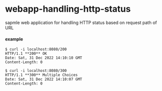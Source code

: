 # webapp-handling-http-status
sapmle web application for handling HTTP status based on request path of URL  

#### example
```
$ curl -i localhost:8080/200
HTTP/1.1 **200** OK
Date: Sat, 31 Dec 2022 14:10:10 GMT
Content-Length: 0

$ curl -i localhost:8080/300
HTTP/1.1 **300** Multiple Choices
Date: Sat, 31 Dec 2022 14:10:07 GMT
Content-Length: 0
```
